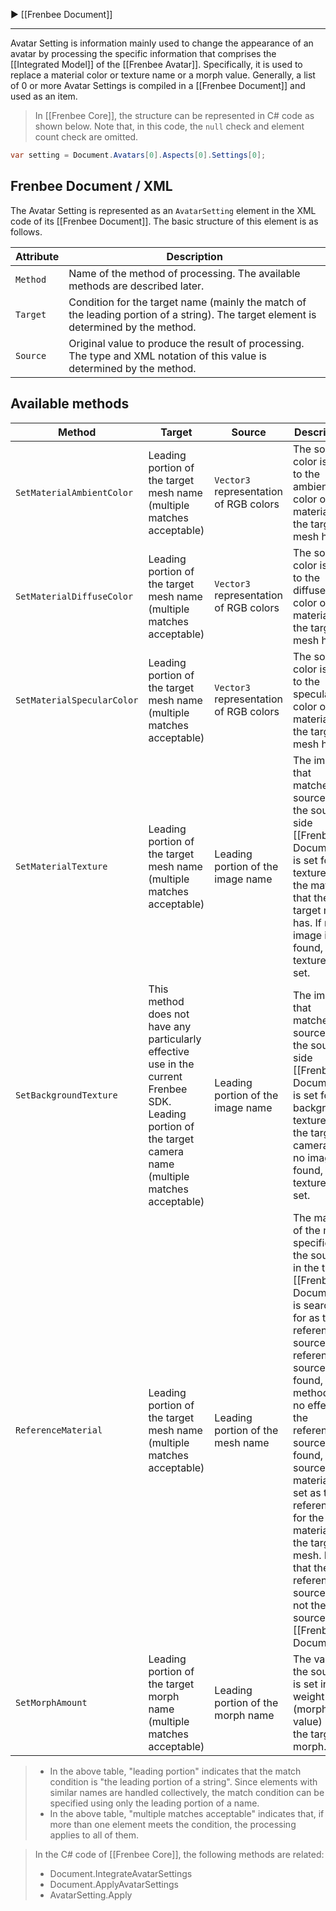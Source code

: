 ▶ [[Frenbee Document]]

---

Avatar Setting is information mainly used to change the appearance of an avatar by processing the specific information that comprises the [[Integrated Model]] of the [[Frenbee Avatar]]. Specifically, it is used to replace a material color or texture name or a morph value. Generally, a list of 0 or more Avatar Settings is compiled in a [[Frenbee Document]] and used as an item.

> In [[Frenbee Core]], the structure can be represented in C# code as shown below. Note that, in this code, the `null` check and element count check are omitted.
```csharp
var setting = Document.Avatars[0].Aspects[0].Settings[0];
```

## Frenbee Document / XML

The Avatar Setting is represented as an `AvatarSetting` element in the XML code of its [[Frenbee Document]]. The basic structure of this element is as follows.

|Attribute|Description|
|---|---|
|`Method`|Name of the method of processing. The available methods are described later.|
|`Target`|Condition for the target name (mainly the match of the leading portion of a string). The target element is determined by the method.|
|`Source`|Original value to produce the result of processing. The type and XML notation of this value is determined by the method.|

## Available methods

|Method|Target|Source|Description|
|---|---|---|----|
|`SetMaterialAmbientColor`|Leading portion of the target mesh name (multiple matches acceptable)|`Vector3` representation of RGB colors|The source color is set to the ambient color of the material that the target mesh has.|
|`SetMaterialDiffuseColor`|Leading portion of the target mesh name (multiple matches acceptable)|`Vector3` representation of RGB colors|The source color is set to the diffuse color of the material that the target mesh has.|
|`SetMaterialSpecularColor`|Leading portion of the target mesh name (multiple matches acceptable)|`Vector3` representation of RGB colors|The source color is set to the specular color of the material that the target mesh has.|
|`SetMaterialTexture`|Leading portion of the target mesh name (multiple matches acceptable)|Leading portion of the image name|The image that matches the source in the source-side [[Frenbee Document]] is set for the texture of the material that the target mesh has. If no image is found, no texture is set.|
|`SetBackgroundTexture`|This method does not have any particularly effective use in the current Frenbee SDK. Leading portion of the target camera name (multiple matches acceptable)|Leading portion of the image name|The image that matches the source in the source-side [[Frenbee Document]] is set for the background texture of the target camera. If no image is found, no texture is set.|
|`ReferenceMaterial`|Leading portion of the target mesh name (multiple matches acceptable)|Leading portion of the mesh name|The material of the mesh specified by the source in the target [[Frenbee Document]] is searched for as the reference source. If no reference source is found, the method has no effect. If the reference source is found, the source material is set as the reference for the material of the target mesh. Note that the reference source is not the source [[Frenbee Document]].|
|`SetMorphAmount`|Leading portion of the target morph name (multiple matches acceptable)|Leading portion of the morph name|The value of the source is set in the weight (morph value) of the target morph.|

> * In the above table, "leading portion" indicates that the match condition is "the leading portion of a string". Since elements with similar names are handled collectively, the match condition can be specified using only the leading portion of a name.
> * In the above table, "multiple matches acceptable" indicates that, if more than one element meets the condition, the processing applies to all of them.

> In the C# code of [[Frenbee Core]], the following methods are related:
> * Document.IntegrateAvatarSettings
> * Document.ApplyAvatarSettings
> * AvatarSetting.Apply

